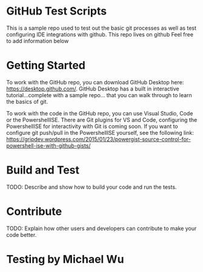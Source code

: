 # GitHub Test Scripts
This is a sample repo used to test out the basic git processes as well as test configuring IDE integrations with github.  This repo lives on github
Feel free to add information below

# Getting Started
To work with the GitHub repo, you can download GitHub Desktop here: https://desktop.github.com/.  GitHub Desktop has a built in interactive tutorial...complete with a sample repo... that you can walk through to learn the basics of git.

To work with the code in the GitHub repo, you can use Visual Studio, Code or the PowershellISE. There are Git plugins for VS and Code, configuring the PowershellISE for interactivity with Git is coming soon.  If you want to configure git push/pull in the PowershellISE yourself, see the following link:  https://gripdev.wordpress.com/2015/01/23/powergist-source-control-for-powershell-ise-with-github-gists/


# Build and Test
TODO: Describe and show how to build your code and run the tests.

# Contribute
TODO: Explain how other users and developers can contribute to make your code better.

# Testing by Michael Wu